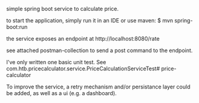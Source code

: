 simple spring boot service to calculate price.

to start the application, simply run it in an IDE or use maven: $ mvn spring-boot:run

the service exposes an endpoint at http://localhost:8080/rate

see attached postman-collection to send a post command to the endpoint.

I've only written one basic unit test. See com.htb.pricecalculator.service.PriceCalculationServiceTest# price-calculator

To improve the service, a retry mechanism and/or persistance layer could be added, as well as a ui (e.g. a dashboard).

